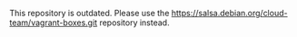 This repository is outdated.
Please use the https://salsa.debian.org/cloud-team/vagrant-boxes.git repository
instead.
